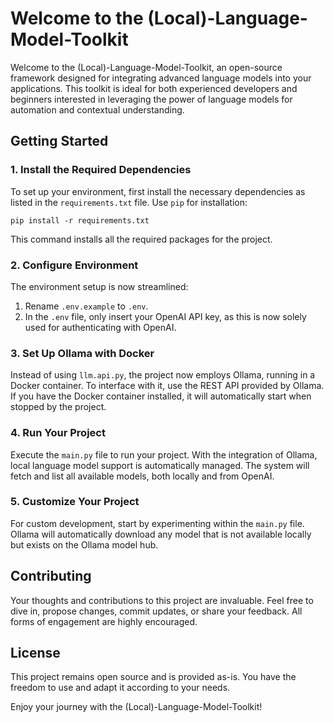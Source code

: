 # Welcome to the (Local)-Language-Model-Toolkit

Welcome to the (Local)-Language-Model-Toolkit, an open-source framework designed for integrating advanced language models into your applications. This toolkit is ideal for both experienced developers and beginners interested in leveraging the power of language models for automation and contextual understanding.

## Getting Started

### 1. Install the Required Dependencies

To set up your environment, first install the necessary dependencies as listed in the `requirements.txt` file. Use `pip` for installation:

```
pip install -r requirements.txt
```

This command installs all the required packages for the project.

### 2. Configure Environment

The environment setup is now streamlined:

1. Rename `.env.example` to `.env`.
2. In the `.env` file, only insert your OpenAI API key, as this is now solely used for authenticating with OpenAI.

### 3. Set Up Ollama with Docker

Instead of using `llm.api.py`, the project now employs Ollama, running in a Docker container. To interface with it, use the REST API provided by Ollama. If you have the Docker container installed, it will automatically start when stopped by the project.

### 4. Run Your Project

Execute the `main.py` file to run your project. With the integration of Ollama, local language model support is automatically managed. The system will fetch and list all available models, both locally and from OpenAI.

### 5. Customize Your Project

For custom development, start by experimenting within the `main.py` file. Ollama will automatically download any model that is not available locally but exists on the Ollama model hub.

## Contributing

Your thoughts and contributions to this project are invaluable. Feel free to dive in, propose changes, commit updates, or share your feedback. All forms of engagement are highly encouraged.

## License

This project remains open source and is provided as-is. You have the freedom to use and adapt it according to your needs.

Enjoy your journey with the (Local)-Language-Model-Toolkit!
